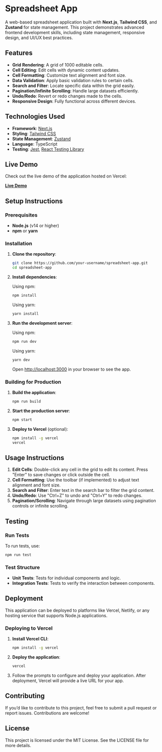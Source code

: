 # **Spreadsheet App**

A web-based spreadsheet application built with **Next.js**, **Tailwind CSS**, and **Zustand** for state management. This project demonstrates advanced frontend development skills, including state management, responsive design, and UI/UX best practices.

## **Features**

- **Grid Rendering**: A grid of 1000 editable cells.
- **Cell Editing**: Edit cells with dynamic content updates.
- **Cell Formatting**: Customize text alignment and font size.
- **Data Validation**: Apply basic validation rules to certain cells.
- **Search and Filter**: Locate specific data within the grid easily.
- **Pagination/Infinite Scrolling**: Handle large datasets efficiently.
- **Undo/Redo**: Revert or redo changes made to the cells.
- **Responsive Design**: Fully functional across different devices.

## **Technologies Used**

- **Framework**: [Next.js](https://nextjs.org/)
- **Styling**: [Tailwind CSS](https://tailwindcss.com/)
- **State Management**: [Zustand](https://zustand-demo.pmnd.rs/)
- **Language**: TypeScript
- **Testing**: [Jest](https://jestjs.io/), [React Testing Library](https://testing-library.com/docs/react-testing-library/intro/)

## **Live Demo**

Check out the live demo of the application hosted on Vercel:

[**Live Demo**](https://your-vercel-app-url.vercel.app)


## **Setup Instructions**

### **Prerequisites**

- **Node.js** (v14 or higher)
- **npm** or **yarn**

### **Installation**

1. **Clone the repository**:

   ```bash
   git clone https://github.com/your-username/spreadsheet-app.git
   cd spreadsheet-app
   ```

2. **Install dependencies**:

   Using npm:

   ```bash
   npm install
   ```

   Using yarn:

   ```bash
   yarn install
   ```

3. **Run the development server**:

   Using npm:

   ```bash
   npm run dev
   ```

   Using yarn:

   ```bash
   yarn dev
   ```

   Open [http://localhost:3000](http://localhost:3000) in your browser to see the app.

### **Building for Production**

1. **Build the application**:

   ```bash
   npm run build
   ```

2. **Start the production server**:

   ```bash
   npm start
   ```

3. **Deploy to Vercel** (optional):

   ```bash
   npm install -g vercel
   vercel
   ```

## **Usage Instructions**

1. **Edit Cells**: Double-click any cell in the grid to edit its content. Press "Enter" to save changes or click outside the cell.
2. **Cell Formatting**: Use the toolbar (if implemented) to adjust text alignment and font size.
3. **Search and Filter**: Enter text in the search bar to filter the grid content.
4. **Undo/Redo**: Use "Ctrl+Z" to undo and "Ctrl+Y" to redo changes.
5. **Pagination/Scrolling**: Navigate through large datasets using pagination controls or infinite scrolling.

## **Testing**

### **Run Tests**

To run tests, use:

```bash
npm run test
```

### **Test Structure**

- **Unit Tests**: Tests for individual components and logic.
- **Integration Tests**: Tests to verify the interaction between components.

## **Deployment**

This application can be deployed to platforms like Vercel, Netlify, or any hosting service that supports Node.js applications.

### **Deploying to Vercel**

1. **Install Vercel CLI**:

   ```bash
   npm install -g vercel
   ```

2. **Deploy the application**:

   ```bash
   vercel
   ```

3. Follow the prompts to configure and deploy your application. After deployment, Vercel will provide a live URL for your app.

## **Contributing**

If you’d like to contribute to this project, feel free to submit a pull request or report issues. Contributions are welcome!

## **License**

This project is licensed under the MIT License. See the LICENSE file for more details.
